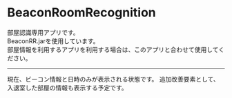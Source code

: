# BeaconRoomRecognition

部屋認識専用アプリです。  
BeaconRR.jarを使用しています。  
部屋情報を利用するアプリを利用する場合は、このアプリと合わせて使用してください。  

---  

現在、ビーコン情報と日時のみが表示される状態です。
追加改善要素として、入退室した部屋の情報も表示する予定です。  
